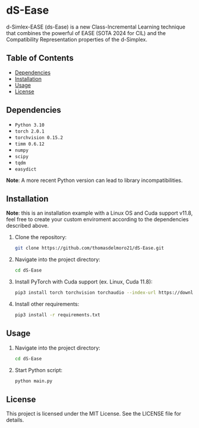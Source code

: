 # dS-Ease
d-Simlex-EASE (ds-Ease) is a new Class-Incremental Learning technique that combines the powerful of EASE (SOTA 2024 for CIL) and the Compatibility Representation properties of the d-Simplex.

## Table of Contents

- [Dependencies](#dependencies)
- [Installation](#installation)
- [Usage](#usage)
- [License](#license)

## Dependencies
- `Python 3.10`
- `torch 2.0.1`
- `torchvision 0.15.2`
- `timm 0.6.12`
- `numpy`
- `scipy`
- `tqdm`
- `easydict`

**Note**: A more recent Python version can lead to library incompatibilities.

## Installation
**Note**: this is an installation example with a Linux OS and Cuda support v11.8, feel free to create your custom enviroment according to the dependencies described above.

1. Clone the repository:
   ```bash
   git clone https://github.com/thomasdelmoro21/dS-Ease.git
   ```
2. Navigate into the project directory:
   ```bash
   cd dS-Ease
   ```
3. Install PyTorch with Cuda support (ex. Linux, Cuda 11.8):
   ```bash
   pip3 install torch torchvision torchaudio --index-url https://download.pytorch.org/whl/cu118
   ```
4. Install other requirements:
   ```bash
   pip3 install -r requirements.txt
   ```

## Usage
1. Navigate into the project directory:
   ```bash
   cd dS-Ease
   ```
2. Start Python script:
   ```bash
   python main.py
   ```

## License
This project is licensed under the MIT License. See the LICENSE file for details.
   

